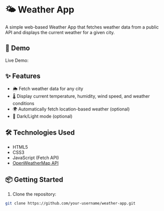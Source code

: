 # 🌤️ Weather App

A simple web-based Weather App that fetches weather data from a public API and displays the current weather for a given city.

## 🚀 Demo

Live Demo: 

## ✨ Features

- 🌦️ Fetch weather data for any city
- 🌡️ Display current temperature, humidity, wind speed, and weather conditions
- 🌍 Automatically fetch location-based weather (optional)
- 🌙 Dark/Light mode (optional)

## 🛠️ Technologies Used

- HTML5  
- CSS3  
- JavaScript (Fetch API)
- [OpenWeatherMap API](https://openweathermap.org/api)

## 📦 Getting Started

1. Clone the repository:

```bash
git clone https://github.com/your-username/weather-app.git
